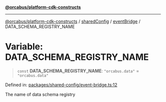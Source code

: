 [**@orcabus/platform-cdk-constructs**](../../../../../../README.md)

***

[@orcabus/platform-cdk-constructs](../../../../../../README.md) / [sharedConfig](../../../README.md) / [eventBridge](../README.md) / DATA\_SCHEMA\_REGISTRY\_NAME

# Variable: DATA\_SCHEMA\_REGISTRY\_NAME

> `const` **DATA\_SCHEMA\_REGISTRY\_NAME**: `"orcabus.data"` = `"orcabus.data"`

Defined in: [packages/shared-config/event-bridge.ts:12](https://github.com/OrcaBus/platform-cdk-constructs/blob/main/packages/shared-config/event-bridge.ts#L12)

The name of data schema registry
